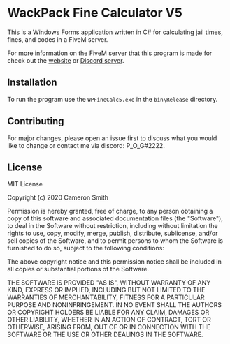 # WackPack Fine Calculator V5
This is a Windows Forms application written in C# for calculating jail times, fines, and codes in a FiveM server.
 

For more information on the FiveM server that this program is made for check out the [website](https://www.thewackpackrp.com/) or [Discord server](https://discord.me/thewackpack). 

## Installation

To run the program use the ``WPFineCalc5.exe`` in the ``bin\Release`` directory.


## Contributing
For major changes, please open an issue first to discuss what you would like to change or contact me via discord: P_O_G#2222.


## License
MIT License

Copyright (c) 2020 Cameron Smith

Permission is hereby granted, free of charge, to any person obtaining a copy
of this software and associated documentation files (the "Software"), to deal
in the Software without restriction, including without limitation the rights
to use, copy, modify, merge, publish, distribute, sublicense, and/or sell
copies of the Software, and to permit persons to whom the Software is
furnished to do so, subject to the following conditions:

The above copyright notice and this permission notice shall be included in all
copies or substantial portions of the Software.

THE SOFTWARE IS PROVIDED "AS IS", WITHOUT WARRANTY OF ANY KIND, EXPRESS OR
IMPLIED, INCLUDING BUT NOT LIMITED TO THE WARRANTIES OF MERCHANTABILITY,
FITNESS FOR A PARTICULAR PURPOSE AND NONINFRINGEMENT. IN NO EVENT SHALL THE
AUTHORS OR COPYRIGHT HOLDERS BE LIABLE FOR ANY CLAIM, DAMAGES OR OTHER
LIABILITY, WHETHER IN AN ACTION OF CONTRACT, TORT OR OTHERWISE, ARISING FROM,
OUT OF OR IN CONNECTION WITH THE SOFTWARE OR THE USE OR OTHER DEALINGS IN THE
SOFTWARE.